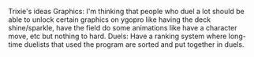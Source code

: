 Trixie's ideas
Graphics: I'm thinking that people who duel a lot should be able to unlock certain graphics on ygopro like having the deck shine/sparkle, have the field do some animations like have a character move, etc but nothing to hard.
Duels: Have a ranking system where long-time duelists that used the program are sorted and put together in duels.
